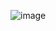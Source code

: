 ![image](https://user-images.githubusercontent.com/67261194/159175481-dfd08931-1c6b-46ba-a5b5-fe26b4778f1b.png)

